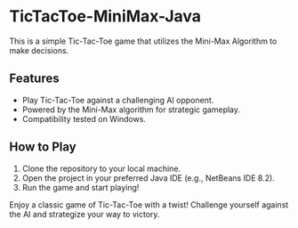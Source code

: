 # TicTacToe-MiniMax-Java

This is a simple Tic-Tac-Toe game that utilizes the Mini-Max Algorithm to make decisions.

## Features

- Play Tic-Tac-Toe against a challenging AI opponent.
- Powered by the Mini-Max algorithm for strategic gameplay.
- Compatibility tested on Windows.

## How to Play

1. Clone the repository to your local machine.
2. Open the project in your preferred Java IDE (e.g., NetBeans IDE 8.2).
3. Run the game and start playing!

Enjoy a classic game of Tic-Tac-Toe with a twist! Challenge yourself against the AI and strategize your way to victory.
